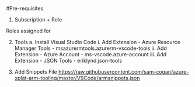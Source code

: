 #Pre-requisites
1. Subscription + Role

Roles assigned for 

2. Tools
a. Install Visual Studio Code
i. Add Extension - Azure Resource Manager Tools - msazurermtools.azurerm-vscode-tools
ii. Add Extension - Azure Account - ms-vscode.azure-account
iii. Add Extension - JSON Tools - eriklynd.json-tools

3. Add Snippets File
https://raw.githubusercontent.com/sam-cogan/azure-xplat-arm-tooling/master/VSCode/armsnippets.json

